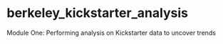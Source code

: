 # berkeley_kickstarter_analysis
Module One: Performing analysis on Kickstarter data to uncover trends
